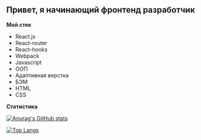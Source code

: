 ## Привет, я начинающий фронтенд разработчик

**Мой стек**
* React.js
* React-router
* React-hooks
* Webpack
* Javascript
* ООП
* Адаптивная верстка
* БЭМ
* HTML
* CSS

**Статистика**

[![Anurag's GitHub stats](https://github-readme-stats.vercel.app/api?username=sashamehaev)](https://github.com/anuraghazra/github-readme-stats)

[![Top Langs](https://github-readme-stats.vercel.app/api/top-langs/?username=sashamehaev)](https://github.com/anuraghazra/github-readme-stats)

